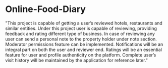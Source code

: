 # Online-Food-Diary
"This project is capable of getting a user’s reviewed hotels, restaurants and similar entities. Under this project user is capable of reviewing, providing feedback and rating different type of business. In case of reviewing any user can send a personal note to the property holder under note section. Moderator permissions feature can be implemented. Notifications will be an integral part on both the user and reviewer end. Ratings will be an essential feature for user and profile authenticity on the platform. Complete user’s visit history will be maintained by the application for reference later."
